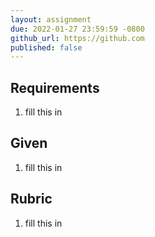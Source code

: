 ```yaml
---
layout: assignment
due: 2022-01-27 23:59:59 -0800
github_url: https://github.com
published: false
---
```

## Requirements
1. fill this in

## Given
1. fill this in

## Rubric
1. fill this in